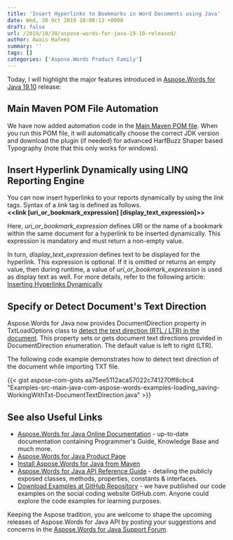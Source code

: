 ```yaml
---
title: 'Insert Hyperlinks to Bookmarks in Word Documents using Java'
date: Wed, 30 Oct 2019 10:08:13 +0000
draft: false
url: /2019/10/30/aspose-words-for-java-19-10-released/
author: Awais Hafeez
summary: ''
tags: []
categories: ['Aspose.Words Product Family']
---
```


Today, I will highlight the major features introduced in [Aspose.Words for Java 19.10][1] release:

## Main Maven POM File Automation

We have now added automation code in the [Main Maven POM file][2]. When you run this POM file, it will automatically choose the correct JDK version and download the plugin (if needed) for advanced HarfBuzz Shaper based Typography (note that this only works for windows).

## Insert Hyperlink Dynamically using LINQ Reporting Engine

You can now insert hyperlinks to your reports dynamically by using the _link_ tags. Syntax of a _link_ tag is defined as follows.  
**<<link \[uri\_or\_bookmark\_expression\] \[display\_text\_expression\]>>**  

Here, _uri\_or\_bookmark\_expression_ defines URI or the name of a bookmark within the same document for a hyperlink to be inserted dynamically. This expression is mandatory and must return a non-empty value.

In turn, _display\_text\_expression_ defines text to be displayed for the hyperlink. This expression is optional. If it is omitted or returns an empty value, then during runtime, a value of _uri\_or\_bookmark\_expression_ is used as display text as well. For more details, refer to the following article:  
[Inserting Hyperlinks Dynamically][3]  

## Specify or Detect Document's Text Direction

Aspose.Words for Java now provides DocumentDirection property in TxtLoadOptions class to [detect the text direction (RTL / LTR) in the document][4]. This property sets or gets document text directions provided in DocumentDirection enumeration. The default value is left to right (LTR).

The following code example demonstrates how to detect text direction of the document while importing TXT file.

{{< gist aspose-com-gists aa75ee5112aca57022c741270ff8cbc4 "Examples-src-main-java-com-aspose-words-examples-loading_saving-WorkingWithTxt-DocumentTextDirection.java" >}}

## See also Useful Links

*   [Aspose.Words for Java Online Documentation][5] - up-to-date documentation containing Programmer's Guide, Knowledge Base and much more.
*   [Aspose.Words for Java Product Page][6]
*   [Install Aspose.Words for Java from Maven][7]
*   [Aspose.Words for Java API Reference Guide][8] - detailing the publicly exposed classes, methods, properties, constants & interfaces.
*   [Download Examples at GitHub Repository][9] - we have published our code examples on the social coding website GitHub.com. Anyone could explore the code examples for learning purposes.

Keeping the Aspose tradition, you are welcome to shape the upcoming releases of Aspose.Words for Java API by posting your suggestions and concerns in the [Aspose.Words for Java Support Forum][10].




[1]: https://downloads.aspose.com/words/java/new-releases/aspose.words-for-java-19.10/
[2]: https://repository.aspose.com/webapp/#/artifacts/browse/tree/PomView/repo/com/aspose/aspose-words/19.10/aspose-words-19.10.pom
[3]: https://docs.aspose.com/words/java/inserting-hyperlinks-dynamically/
[4]: https://docs.aspose.com/words/java/working-with-text-document/#WorkingwithTextDocument-DetectDocumentTextDirection
[5]: https://docs.aspose.com/words/java/
[6]: https://products.aspose.com/words/java
[7]: https://repository.aspose.com/webapp/#/artifacts/browse/tree/General/repo/com/aspose/aspose-words
[8]: https://apireference.aspose.com/java/words
[9]: https://github.com/aspose-words/Aspose.Words-for-Java
[10]: https://forum.aspose.com/c/words




